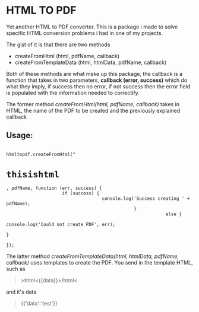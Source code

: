 <h1>HTML TO PDF</h1>

<p>
Yet another HTML to PDF converter. This is a package i made to solve specific HTML conversion problems i had in one of my projects.
</p>

<p>
The gist of it is that there are two methods
<ul>
<li>createFromHtml (html, pdfName, callback)</li>
<li>createFromTemplateData (html, htmlData, pdfName, callback)</li>
</ul>
</p>

<p>
Both of these methods are what make up this package, the callback is a function that takes in two parameters, <strong>callback (error, success)</strong> which do what they imply, if success then no error, if not success then the error field is populated with the information needed to correctify.
</p>

<p>
The former method <i>createFromHtml(html, pdfName, callback)</i> takes in HTML, the name of the PDF to be created and the previously explained callback

<h2>Usage:</h2>
<code>
htmltopdf.createFromHtml("<html><h1>thisishtml</h1></html>, pdfName, function (err, success) {
                     if (success) {
                                    console.log('Success creating ' + pdfName);
                                                }
                                                            else {
                                                                           console.log('Could not create PDF', err);
                                                                                       }
                                                                                                });
</code>

</p>



<p>
The latter method <i>createFromTemplateData(html, htmlData, pdfName, callback)</i> uses templates to create the PDF. You send in the template HTML, such as <blockquote>&gthtml&lt{{data}}&gt/html&lt</blockquote> and it's data <blockquote>{{'data':'test'}}</blockquote> <strong>
</p>

